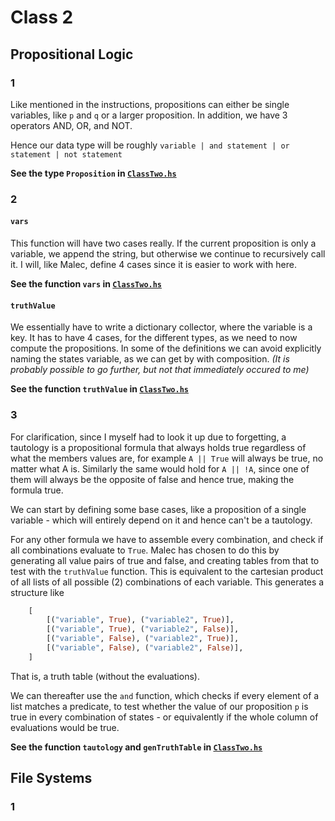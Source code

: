 # Class 2

## Propositional Logic
### 1
Like mentioned in the instructions, propositions can either be single variables, like ``p`` and ``q`` or a larger proposition. In addition, we have 3 operators AND, OR, and NOT.

Hence our data type will be roughly ``variable | and statement | or statement | not statement``

**See the type ``Proposition`` in [``ClassTwo.hs``](ClassTwo.hs)**

### 2
#### ``vars``
This function will have two cases really. If the current proposition is only a variable, we append the string, but otherwise we continue to recursively call it. I will, like Malec, define 4 cases since it is easier to work with here.

**See the function ``vars`` in [``ClassTwo.hs``](ClassTwo.hs)**
#### ``truthValue``
We essentially have to write a dictionary collector, where the variable is a key. It has to have 4 cases, for the different types, as we need to now compute the propositions. In some of the definitions we can avoid explicitly naming the states variable, as we can get by with composition. *(It is probably possible to go further, but not that immediately occured to me)*

**See the function ``truthValue`` in [``ClassTwo.hs``](ClassTwo.hs)**
### 3
For clarification, since I myself had to look it up due to forgetting, a tautology is a propositional formula that always holds true regardless of what the members values are, for example ``A || True`` will always be true, no matter what A is. Similarly the same would hold for ``A || !A``, since one of them will always be the opposite of false and hence true, making the formula true.

We can start by defining some base cases, like a proposition of a single variable - which will entirely depend on it and hence can't be a tautology.

For any other formula we have to assemble every combination, and check if all combinations evaluate to ``True``. Malec has chosen to do this by generating all value pairs of true and false, and creating tables from that to test with the ``truthValue`` function. This is equivalent to the cartesian product of all lists of all possible (2) combinations of each variable. This generates a structure like 
```haskell
    [
        [("variable", True), ("variable2", True)],
        [("variable", True), ("variable2", False)],
        [("variable", False), ("variable2", True)],
        [("variable", False), ("variable2", False)],
    ]
```
That is, a truth table (without the evaluations).

We can thereafter use the ``and`` function, which checks if every element of a list matches a predicate, to test whether the value of our proposition ``p`` is true in every combination of states - or equivalently if the whole column of evaluations would be true.

**See the function ``tautology`` and ``genTruthTable`` in [``ClassTwo.hs``](ClassTwo.hs)**

## File Systems
### 1